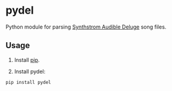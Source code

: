 # pydel

Python module for parsing [Synthstrom Audible Deluge](https://synthstrom.com/product/deluge/) song files.

## Usage

1. Install [pip](https://pip.pypa.io/en/stable/installing/).

2. Install pydel:
```
pip install pydel
```
